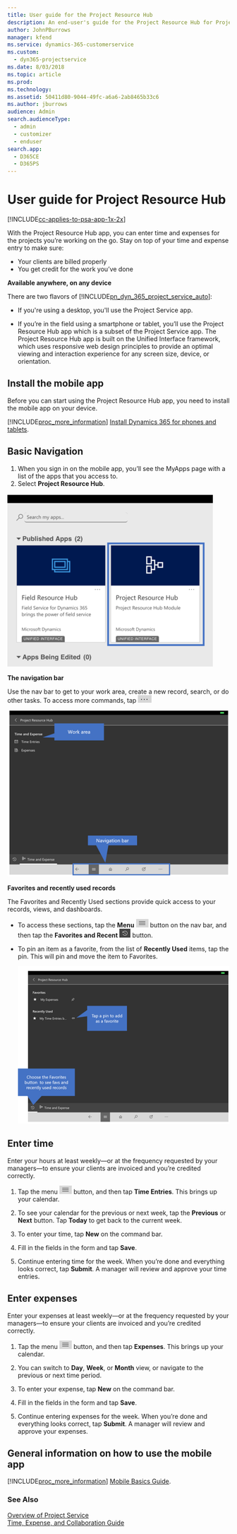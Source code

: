 ```yaml
---
title: User guide for the Project Resource Hub 
description: An end-user's guide for the Project Resource Hub for Project Service
author: JohnPBurrows
manager: kfend
ms.service: dynamics-365-customerservice
ms.custom: 
  - dyn365-projectservice
ms.date: 8/03/2018
ms.topic: article
ms.prod: 
ms.technology: 
ms.assetid: 50411d80-9044-49fc-a6a6-2ab8465b33c6
ms.author: jburrows
audience: Admin
search.audienceType: 
  - admin
  - customizer
  - enduser
search.app: 
  - D365CE
  - D365PS
---
```

# User guide for Project Resource Hub

[!INCLUDE[cc-applies-to-psa-app-1x-2x](../includes/cc-applies-to-psa-app-1x-2x.md)]

With the Project Resource Hub app, you can enter time and expenses for the projects you’re working on the go. Stay on top of your time and expense entry to make sure:

- Your clients are billed properly
- You get credit for the work you’ve done

**Available anywhere, on any device**

There are two flavors of [!INCLUDE[pn_dyn_365_project_service_auto](../includes/pn-dyn-365-project-service-auto.md)]: 

- If you're using a desktop, you'll use the Project Service app. 

- If you’re in the field using a smartphone or tablet, you’ll use the Project Resource Hub app which is a subset of the Project Service  app. The Project Resource Hub app is built on the Unified Interface framework, which uses responsive web design principles to provide an optimal viewing and interaction experience for any screen size, device, or orientation. 


## Install the mobile app
Before you can start using the Project Resource Hub app, you need to install the mobile app on your device. 

[!INCLUDE[proc_more_information](../includes/proc-more-information.md)] [Install Dynamics 365 for phones and tablets](../mobile-app/install-dynamics-365-for-phones-and-tablets.md).

## Basic Navigation
1.	When you sign in on the mobile app, you’ll see the MyApps page with a list of the apps that you access to. 
2.	Select **Project Resource Hub**.

![Choose an app](media/chooseApp_1.png "Choose an app")

**The navigation bar**

Use the nav bar to get to your work area, create a new record, search, or do other tasks. To access more commands, tap ![More Button](media/MoreButton.png "More Button")

![Nav Bar](media/NavBar_2.png "Nav Bar")

**Favorites and recently used records**

The Favorites and Recently Used sections provide quick access to your records, views, and dashboards. 

- To access these sections, tap the **Menu** ![Menu button](media/MenuButton.png "Menu button") button on the nav bar, and then tap the **Favorites and Recent** ![Fav Button](media/FavButton.png "Fav Button") button.

- To pin an item as a favorite, from the list of **Recently Used** items, tap the pin. This will pin and move the item to Favorites.

  ![Favorites and Recent items](media/Favs_3.png "Favorites and Recent items")
 
## Enter time
Enter your hours at least weekly—or at the frequency requested by your managers—to ensure your clients are invoiced and you’re credited correctly.

1. Tap the menu ![Menu button](media/MenuButton.png "Menu button") button, and then tap **Time Entries**. This brings up your calendar.

2. To see your calendar for the previous or next week, tap the **Previous** or **Next** button. Tap **Today** to get back to the current week.

3. To enter your time, tap **New** on the command bar. 

4. Fill in the fields in the form and tap **Save**.

5. Continue entering time for the week. When you’re done and everything looks correct, tap **Submit**. A manager will review and approve your time entries.

## Enter expenses 
Enter your expenses at least weekly—or at the frequency requested by your managers—to ensure your clients are invoiced and you’re credited correctly.

1. Tap the menu ![Menu button](media/MenuButton.png "Menu button") button, and then tap **Expenses**. This brings up your calendar.

2. You can switch to **Day**, **Week**, or **Month** view, or navigate to the previous or next time period. 

3. To enter your expense, tap **New** on the command bar. 

4. Fill in the fields in the form and tap **Save**.

5. Continue entering expenses for the week. When you’re done and everything looks correct, tap **Submit**. A manager will review and approve your expenses.

## General information on how to use the mobile app 
[!INCLUDE[proc_more_information](../includes/proc-more-information.md)] [Mobile Basics Guide](../mobile-app/dynamics-365-phones-tablets-users-guide.md).

### See Also  
 [Overview of Project Service](../project-service/overview.md)   
 [Time, Expense, and Collaboration Guide](../project-service/time-expense-collaboration-guide.md)   
 

